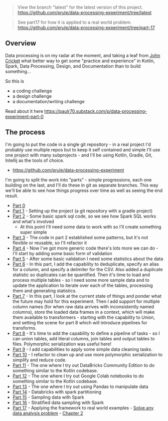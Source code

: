 > View the branch "latest" for the latest version of this project. https://github.com/prule/data-processing-experiment/tree/latest
 
> See part17 for how it is applied to a real world
problem. https://github.com/prule/data-processing-experiment/tree/part-17

## Overview

Data processing is on my radar at the moment, and taking a leaf from [John Cricket](https://www.linkedin.com/in/johncrickett/) what better way to get some "practice and experience" in Kotlin, Spark, Data Processing, Design, and Documentation than to build something...

So this is
- a coding challenge
- a design challenge
- a documentation/writing challenge

Read about it here https://paulr70.substack.com/p/data-processing-experiment-part-0

## The process

I'm going to put the code in a single git repository - in a real project I'd probably use multiple repos but to keep it self contained and simple I'll use one project with many subprojects - and I'll be using Kotlin, Gradle, Git, Intellij as the tools of choice. 

- https://github.com/prule/data-processing-experiment

I'm going to split the work into "parts" - simple progressions, each one building on the last, and I'll do these in git as separate branches. This way we'll be able to see how things progress over time as well as seeing the end result.

* [Part 0](https://paulr70.substack.com/p/data-processing-experiment-part-0)
* [Part 1](https://paulr70.substack.com/p/data-processing-experiment-part-1) - Setting up the project (a git repository with a gradle project)
* [Part 2](https://paulr70.substack.com/p/data-processing-experiment-part-2) - Some basic spark sql code, so we see how Spark SQL works and what's involved
  * At this point I'll need some data to work with so I'll create something super simple
* [Part 3](https://paulr70.substack.com/p/data-processing-experiment-part-3) - The code in part 2 established some patterns, but it's not flexible or reusable, so I'll refactor it
* [Part 4](https://paulr70.substack.com/p/data-processing-experiment-part-4) - Now I've got more generic code there's lots more we can do - I'll start by adding some basic form of validation
* [Part 5](https://paulr70.substack.com/p/data-processing-experiment-part-5) - After some basic validation I need some statistics about the data
* [Part 6](https://paulr70.substack.com/p/data-processing-experiment-part-6) - In this part, I add the capability to deduplicate, specify an alias for a column, and specify a delimiter for the CSV. Also added a duplicate statistic so duplicates can be quantified. Then it's time to load and process multiple tables - so I need some more sample data and to update the application to iterate over each of the tables, processing them and generating statistics.
* [Part 7](https://paulr70.substack.com/p/data-processing-experiment-part-7) - In this part, I look at the current state of things and ponder what the future may hold for this experiment. Then I add support for multiple column names (for when raw data arrives with inconsistently named columns), store the loaded data frames in a context, which will make them available to transformers - starting with the capability to Union, and setting the scene for part 8 which will introduce pipelines for transforms.
* [Part 8](https://paulr70.substack.com/p/data-processing-experiment-part-8) - It's time to add the capability to define a pipeline of tasks - so I can union tables, add literal columns, join tables and output tables to files. Polymorphic serialization was useful here!
* [Part 9](https://paulr70.substack.com/p/data-processing-experiment-part-9) - I add capabilities to apply some simple data cleaning tasks.
* [Part 10](https://paulr70.substack.com/p/data-processing-experiment-part-10) - I refactor to clean up and use more polymorphic serialization to simplify and reduce code.
* [Part 11](https://paulr70.substack.com/p/data-processing-experiment-part-11) - The one where I try out DataBricks Community Edition to do something similar to the Kotlin codebase.
* [Part 12](https://paulr70.substack.com/p/data-processing-experiment-part-12) - The one where I try out Google Colab notebooks to do something similar to the Kotlin codebase.
* [Part 13](https://paulr70.substack.com/p/data-processing-experiment-part-13) - The one where I try out using Pandas to manipulate data
* [Part 14](https://paulr70.substack.com/p/databricks-with-spark-partitioning) - Databricks with spark partitioning
* [Part 15](https://paulr70.substack.com/p/sampling-data-with-spark) - Sampling data with Spark
* [Part 16](https://paulr70.substack.com/p/stratified-data-sampling-with-spark) - Stratified data sampling with Spark
* [Part 17](https://paulr70.substack.com/p/data-processing-experiment-part-17) - Applying the framework to real world examples - [Solve any data analysis problem](https://www.manning.com/books/solve-any-data-analysis-problem) - [Chapter 2](https://github.com/davidasboth/solve-any-data-analysis-problem/blob/main/chapter-2/Chapter%202%20sample%20solution.ipynb)
